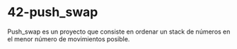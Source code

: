 # 42-push_swap
Push_swap es un proyecto que consiste en ordenar un stack de números en el menor número de movimientos posible.
